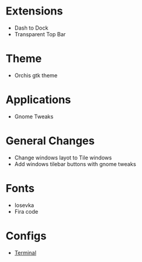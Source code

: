 # Extensions
* Dash to Dock
* Transparent Top Bar 

# Theme
* Orchis gtk theme

# Applications
* Gnome Tweaks

# General Changes
* Change windows layot to Tile windows
* Add windows tilebar buttons with gnome tweaks

# Fonts 
* Iosevka
* Fira code

# Configs
* [Terminal](https://github.com/Manilator/Inventory/blob/master/set/gnome/Manilator-profile.dconf)